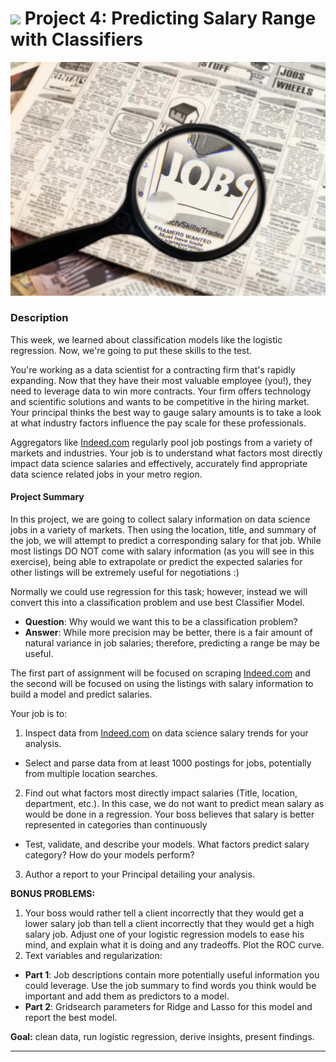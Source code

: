 # ![](https://ga-dash.s3.amazonaws.com/production/assets/logo-9f88ae6c9c3871690e33280fcf557f33.png) Project 4: Predicting Salary Range with Classifiers

![](images/jobhunting.jpg)

### Description

This week, we learned about classification models like the logistic regression. Now, we're going to put these skills to the test.

You're working as a data scientist for a contracting firm that's rapidly expanding. Now that they have their most valuable employee (you!), they need to leverage data to win more contracts. Your firm offers technology and scientific solutions and wants to be competitive in the hiring market. Your principal thinks the best way to gauge salary amounts is to take a look at what industry factors influence the pay scale for these professionals.

Aggregators like [Indeed.com](https://www.indeed.com) regularly pool job postings from a variety of markets and industries. Your job is to understand what factors most directly impact data science salaries and effectively, accurately find appropriate data science related jobs in your metro region.

#### Project Summary

In this project, we are going to collect salary information on data science jobs in a variety of markets. Then using the location, title, and summary of the job, we will attempt to predict a corresponding salary for that job. While most listings DO NOT come with salary information (as you will see in this exercise), being able to extrapolate or predict the expected salaries for other listings will be extremely useful for negotiations :)

Normally we could use regression for this task; however, instead we will convert this into a classification problem and use best Classifier Model.

- **Question**: Why would we want this to be a classification problem?
- **Answer**: While more precision may be better, there is a fair amount of natural variance in job salaries; therefore, predicting a range be may be useful.

The first part of assignment will be focused on scraping [Indeed.com](www.indeed.com) and the second will be focused on using the listings with salary information to build a model and predict salaries.

Your job is to:

1. Inspect data from [Indeed.com](www.indeed.com) on data science salary trends for your analysis.
  - Select and parse data from at least 1000 postings for jobs, potentially from multiple location searches.
2. Find out what factors most directly impact salaries (Title, location, department, etc.). In this case, we do not want to predict mean salary as would be done in a regression. Your boss believes that salary is better represented in categories than continuously
  - Test, validate, and describe your models. What factors predict salary category? How do your models perform?
3. Author a report to your Principal detailing your analysis.

**BONUS PROBLEMS:**

1. Your boss would rather tell a client incorrectly that they would get a lower salary job than tell a client incorrectly that they would get a high salary job. Adjust one of your logistic regression models to ease his mind, and explain what it is doing and any tradeoffs. Plot the ROC curve.
2. Text variables and regularization:

- **Part 1**: Job descriptions contain more potentially useful information you could leverage. Use the job summary to find words you think would be important and add them as predictors to a model.
- **Part 2**: Gridsearch parameters for Ridge and Lasso for this model and report the best model.


**Goal:** clean data, run logistic regression, derive insights, present findings.

---
